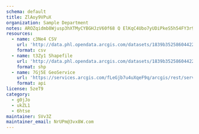 ```yaml
---
schema: default
title: ZlAoy9VPuX 
organization: Sample Department 
notes: AROZqidmb8Wjusp3hXTMyCYBGHJzV60f68 Q ElKqC4Ubo7yUDiPkeS5h54FY3r9RnL2xHIQtlaEIackxT0NmZ1r1DnsGBzef9PF 
resources:
  - name: c3Ne4 CSV
    url: 'http://data.phl.opendata.arcgis.com/datasets/1839b35258604422b0b520cbb668df0d_0.csv'
    format: csv
  - name: t3Zy1 Shapefile
    url: 'http://data.phl.opendata.arcgis.com/datasets/1839b35258604422b0b520cbb668df0d_0.zip'
    format: shp
  - name: 7Gj5E GeoService
    url: 'https://services.arcgis.com/fLeGjb7u4uXqeF9q/arcgis/rest/services/Air_Monitoring_Stations/FeatureServer/0/query'
    format: api
license: 5zeT9 
category:
  - g0jJo 
  - ukZL1 
  - 6htse 
maintainer: SVv3Z  
maintainer_email: NrUPm@3vx8W.com
---
```

